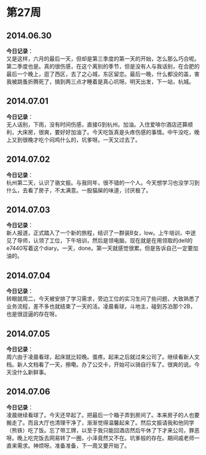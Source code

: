 第27周
======

## 2014.06.30

**今日记录**：  
又是这样，六月的最后一天，但却是第三季度的第一天的开始，怎么那么巧合呢。第二季度也是。真的很伤感，在这个离别的季节，但是没有人与我话别，在合肥的最后一个晚上，逛了西区，去了之心城，东区留恋。最后一晚，什么都没的盖，害我被跳蚤折腾死了，搞到两三点才睡着是真心坑呀。明天出发，下一站，杭城。

## 2014.07.01

**今日记录**：  
无人话别，下雨，没有时间伤感，直接G到杭州。加油。入住爱啡尔酒店还算顺利，大床房，很爽，要好好加油了。今天吃饭真是头疼伤感的事情。中午没吃，晚上又到很晚才吃个闷鸡什么的，坑爹呀。一天又过去了。

## 2014.07.02

**今日记录**：  
杭州第二天，认识了骆文振。与我同年，很不错的一个人。今天想学习也没学习到什么，去看了房子，不太满意。一股猫屎的味道，讨厌极了。

## 2014.07.03

**今日记录**：  
新人报道，正式踏入了一个新的旅程，结识了一群装B女，low。上午培训，中途见了导师，认领了工位，下午培训，然后是领电脑，现在就是在用领取的dell的e7440写着这个diary。一天，done。第一天就感觉很累。但是告诉自己一定要加油的。

## 2014.07.04

**今日记录**：  
转眼就周二，今天被安排了学习需求，旁边工位的实习生问了些问题，大致熟悉了业务流程，差不多也就结束了一天的活。凌晨看球，斗地主，碰到苏泊那个2B，也是很逗逼的存在呀。

## 2014.07.05

**今日记录**：  
周六由于凌晨看球，起床就比较晚。蛋疼。起来之后就过来公司了。继续看新人文档。新人文档看了一天，擦嘞。办了公交卡，开始可以骑自行车了。很爽的说。今天没什么新鲜事。

## 2014.07.06

**今日记录**：  
凌晨继续看球了。今天还早起了。把最后一个箱子弄到房间了。本来房子的人也要搬走了。而且大厅也清理干净了，渐渐觉得温馨起来了。然后文振请我和他同学（熊铁）吃了饭。忘了带工牌，以至于我只能回酒店然后午休了下才来公司，罪恶呀。晚上吃完饭去网易转了一圈，小泽竟然又不在。坑爹般的存在。期间戚老师一直来需求。神烦呀。准备准备，下一周又要开始了。
